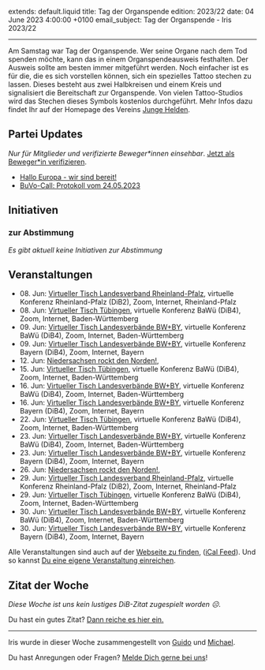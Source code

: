 
extends: default.liquid
title: Tag der Organspende
edition: 2023/22
date: 04 June 2023 4:00:00 +0100
email_subject: Tag der Organspende - Iris 2023/22

---
Am Samstag war Tag der Organspende. Wer seine Organe nach dem Tod spenden möchte, kann das in einem Organspendeausweis festhalten. Der Ausweis sollte am besten immer mitgeführt werden. Noch einfacher ist es für die, die es sich vorstellen können, sich ein spezielles Tattoo stechen zu lassen. Dieses besteht aus zwei Halbkreisen und einem Kreis und signalisiert die Bereitschaft zur Organspende. Von vielen Tattoo-Studios wird das Stechen dieses Symbols kostenlos durchgeführt. Mehr Infos dazu findet Ihr auf der Homepage des Vereins [Junge Helden](https://junge-helden.org).


## Partei Updates

_Nur für Mitglieder und verifizierte Beweger\*innen einsehbar_. [Jetzt als Beweger\*in verifizieren](https://dib.de/bewegerin-werden/).

 - [Hallo Europa - wir sind bereit!](https://marktplatz.dib.de/t/hallo-europa-wir-sind-bereit/40030)
 - [BuVo-Call: Protokoll vom 24.05.2023](https://marktplatz.dib.de/t/buvo-call-protokoll-vom-24-05-2023/40022)

## Initiativen

### zur Abstimmung
_Es gibt aktuell keine Initiativen zur Abstimmung_

## Veranstaltungen

 - 08.&nbsp;Jun: [Virtueller Tisch Landesverband Rheinland-Pfalz](https://dib.de/events/virtueller-tisch-landesverband-rheinland-pfalz-2023-06-08/), virtuelle Konferenz Rheinland-Pfalz (DiB2), Zoom, Internet, Rheinland-Pfalz
 - 08.&nbsp;Jun: [Virtueller Tisch Tübingen](https://dib.de/events/virtueller-tisch-tuebingen-2023-06-08/), virtuelle Konferenz BaWü (DiB4), Zoom, Internet, Baden-Württemberg
 - 09.&nbsp;Jun: [Virtueller Tisch Landesverbände BW+BY](https://dib.de/events/virtueller-tisch-landesverbaende-bwby-3-2023-06-09/), virtuelle Konferenz BaWü (DiB4), Zoom, Internet, Baden-Württemberg
 - 09.&nbsp;Jun: [Virtueller Tisch Landesverbände BW+BY](https://dib.de/events/virtueller-tisch-landesverbaende-bwby-2-2023-06-09/), virtuelle Konferenz Bayern (DiB4), Zoom, Internet, Bayern
 - 12.&nbsp;Jun: [Niedersachsen rockt den Norden!](https://dib.de/events/niedersachsen-call-2023-06-12/), 
 - 15.&nbsp;Jun: [Virtueller Tisch Tübingen](https://dib.de/events/virtueller-tisch-tuebingen-2023-06-15/), virtuelle Konferenz BaWü (DiB4), Zoom, Internet, Baden-Württemberg
 - 16.&nbsp;Jun: [Virtueller Tisch Landesverbände BW+BY](https://dib.de/events/virtueller-tisch-landesverbaende-bwby-3-2023-06-16/), virtuelle Konferenz BaWü (DiB4), Zoom, Internet, Baden-Württemberg
 - 16.&nbsp;Jun: [Virtueller Tisch Landesverbände BW+BY](https://dib.de/events/virtueller-tisch-landesverbaende-bwby-2-2023-06-16/), virtuelle Konferenz Bayern (DiB4), Zoom, Internet, Bayern
 - 22.&nbsp;Jun: [Virtueller Tisch Tübingen](https://dib.de/events/virtueller-tisch-tuebingen-2023-06-22/), virtuelle Konferenz BaWü (DiB4), Zoom, Internet, Baden-Württemberg
 - 23.&nbsp;Jun: [Virtueller Tisch Landesverbände BW+BY](https://dib.de/events/virtueller-tisch-landesverbaende-bwby-3-2023-06-23/), virtuelle Konferenz BaWü (DiB4), Zoom, Internet, Baden-Württemberg
 - 23.&nbsp;Jun: [Virtueller Tisch Landesverbände BW+BY](https://dib.de/events/virtueller-tisch-landesverbaende-bwby-2-2023-06-23/), virtuelle Konferenz Bayern (DiB4), Zoom, Internet, Bayern
 - 26.&nbsp;Jun: [Niedersachsen rockt den Norden!](https://dib.de/events/niedersachsen-call-2023-06-26/), 
 - 29.&nbsp;Jun: [Virtueller Tisch Landesverband Rheinland-Pfalz](https://dib.de/events/virtueller-tisch-landesverband-rheinland-pfalz-2023-06-29/), virtuelle Konferenz Rheinland-Pfalz (DiB2), Zoom, Internet, Rheinland-Pfalz
 - 29.&nbsp;Jun: [Virtueller Tisch Tübingen](https://dib.de/events/virtueller-tisch-tuebingen-2023-06-29/), virtuelle Konferenz BaWü (DiB4), Zoom, Internet, Baden-Württemberg
 - 30.&nbsp;Jun: [Virtueller Tisch Landesverbände BW+BY](https://dib.de/events/virtueller-tisch-landesverbaende-bwby-3-2023-06-30/), virtuelle Konferenz BaWü (DiB4), Zoom, Internet, Baden-Württemberg
 - 30.&nbsp;Jun: [Virtueller Tisch Landesverbände BW+BY](https://dib.de/events/virtueller-tisch-landesverbaende-bwby-2-2023-06-30/), virtuelle Konferenz Bayern (DiB4), Zoom, Internet, Bayern

Alle Veranstaltungen sind auch auf der [Webseite zu finden](https://dib.de/veranstaltungen/), ([iCal Feed](https://dib.de/?ical=1)). Und so kannst [Du eine eigene Veranstaltung einreichen](https://marktplatz.dib.de/t/eine-veranstaltung-auf-der-webseite-einreichen/21379).


## Zitat der Woche
_Diese Woche ist uns kein lustiges DiB-Zitat zugespielt worden ☹._

Du hast ein gutes Zitat? [Dann reiche es hier ein.](https://marktplatz.dib.de/t/fortsetzung-lustige-dib-zitate/24431)


---

Iris wurde in dieser Woche zusammengestellt von [Guido](https://marktplatz.dib.de/u/Guido/) und [Michael](https://marktplatz.dib.de/u/MichaelVoss/).

Du hast Anregungen oder Fragen? [Melde Dich gerne bei uns](https://marktplatz.dib.de/t/neu-iris-die-woechtliche-zusammenfasssung-zum-sonntagsbrunch/10990)!

